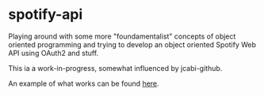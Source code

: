# spotify-api

Playing around with some more "foundamentalist" concepts of object oriented
programming and trying to develop an object oriented Spotify Web API using
OAuth2 and stuff.

This ia a work-in-progress, somewhat influenced by jcabi-github.

An example of what works can be found [here](https://github.com/caarlos0/spotify-api/blob/master/src/test/java/com/carlosbecker/spotify/Example.java).
